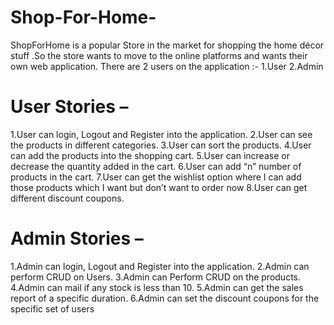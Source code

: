 # Shop-For-Home-

ShopForHome is a popular Store in the market for shopping the home décor stuff .So the store wants to move to the online platforms and wants their own web application.
There are 2 users on the application :-
1.User
2.Admin
# User Stories –
1.User can login, Logout and Register into the application.
2.User can see the products in different categories.
3.User can sort the products.
4.User can add the products into the shopping cart.
5.User can increase or decrease the quantity added in the cart.
6.User can add “n” number of products in the cart.
7.User can get the wishlist option where I can add those products which I want but don’t want to order now
8.User can get different discount coupons.
# Admin Stories –
1.Admin can login, Logout and Register into the application.
2.Admin can perform CRUD on Users.
3.Admin can Perform CRUD on the products.
4.Admin can  mail if any stock is less than 10.
5.Admin can get the sales report of a specific duration.
6.Admin can set the discount coupons for the specific set of users
